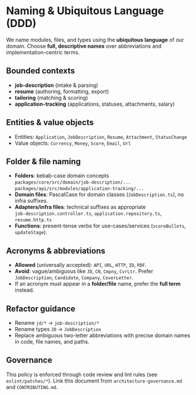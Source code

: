 # Naming & Ubiquitous Language (DDD)

We name modules, files, and types using the **ubiquitous language** of our domain. Choose **full, descriptive names** over abbreviations and implementation-centric terms.

## Bounded contexts
- **job-description** (intake & parsing)
- **resume** (authoring, formatting, export)
- **tailoring** (matching & scoring)
- **application-tracking** (applications, statuses, attachments, salary)

## Entities & value objects
- Entities: `Application`, `JobDescription`, `Resume`, `Attachment`, `StatusChange`
- Value objects: `Currency`, `Money`, `Score`, `Email`, `Url`

## Folder & file naming
- **Folders**: kebab-case domain concepts  
  `packages/core/src/domain/job-description/...`  
  `packages/api/src/modules/application-tracking/...`
- **Domain files**: PascalCase for domain classes (`JobDescription.ts`), no infra suffixes.
- **Adapters/infra files**: technical suffixes as appropriate  
  `job-description.controller.ts`, `application.repository.ts`, `resume.http.ts`
- **Functions**: present-tense verbs for use-cases/services (`scoreBullets`, `updateStage`).

## Acronyms & abbreviations
- **Allowed** (universally accepted): `API`, `URL`, `HTTP`, `ID`, `PDF`.
- **Avoid**: vague/ambiguous like `JD`, `CN`, `Cmpny`, `CvrLtr`. Prefer `JobDescription`, `Candidate`, `Company`, `CoverLetter`.
- If an acronym must appear in a **folder/file** name, prefer the **full term** instead.

## Refactor guidance
- Rename `jd/*` → `job-description/*`
- Rename types `JD` → `JobDescription`
- Replace ambiguous two-letter abbreviations with precise domain names in code, file names, and paths.

## Governance
This policy is enforced through code review and lint rules (see `eslint/patches/*`). Link this document from `architecture-governance.md` and `CONTRIBUTING.md`.
